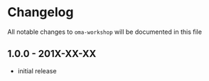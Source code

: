# Changelog

All notable changes to `oma-workshop` will be documented in this file

## 1.0.0 - 201X-XX-XX

- initial release

